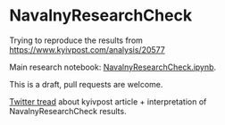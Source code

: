 # NavalnyResearchCheck
Trying to reproduce the results from https://www.kyivpost.com/analysis/20577

Main research notebook: [NavalnyResearchCheck.ipynb](https://github.com/religofsil/NavalnyResearchCheck/blob/main/NavalnyResearchCheck.ipynb).

This is a draft, pull requests are welcome.

[Twitter tread](https://twitter.com/religofsil/status/1691786130847338572) about kyivpost article + interpretation of NavalnyResearchCheck results.

